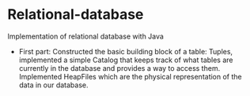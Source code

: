 # Relational-database
Implementation of relational database with Java
- First part:
Constructed the basic building block of a table: Tuples, implemented a simple Catalog that keeps track of what tables are currently in the database and provides a way to access them. Implemented HeapFiles which are the physical representation of the data in our database.
